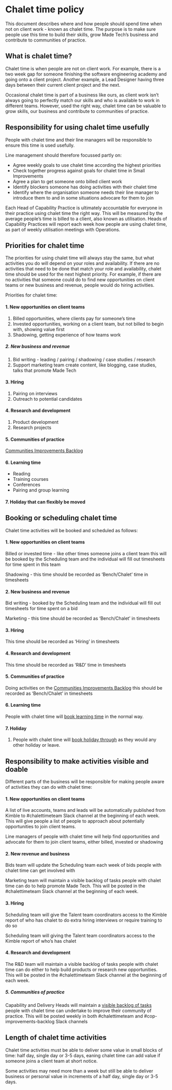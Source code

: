  # Chalet time policy
This document describes where and how people should spend time when not on client work -  known as chalet time. The purpose is to make sure people use this time to build their skills, grow Made Tech’s business and contribute to communities of practice.  
## What is chalet time?
Chalet time is when people are not on client work. 
For example, there is a two week gap for someone finishing the software engineering academy and going onto a client project. Another example, a Lead Designer having three days between their current client project and the next.

Occasional chalet time is part of a business like ours, as client work isn’t always going to perfectly match our skills and who is available to work in different teams. 
However, used the right way, chalet time can be valuable to grow skills, our business and contribute to communities of practice.  

## Responsibility for using chalet time usefully
People with chalet time and their line managers will be responsible to ensure this time is used usefully. 

Line management should therefore focussed partly on:
- Agree weekly goals to use chalet time according the highest priorities 
- Check together progress against goals for chalet time in Small Improvements
- Agree a plan to get someone onto billed client work
- Identify blockers someone has doing activities with their chalet time
- Identify where the organisation someone needs their line manager to introduce them to and in some situations advocare for them to join 

Each Head of Capability Practice is ultimately accountable for everyone in their practice using chalet time the right way.  This will be measured by the average people’s time is billed to a client, also known as utilisation. Heads of Capability Practices will report each week how people are using chalet time, as part of weekly utilisation meetings with Operations. 

## Priorities for chalet time
The priorities for using chalet time will always stay the same, but what activities you do will depend on your roles and availability. 
If there are no activities that need to be done that match your role and availability, chalet time should be used for the next highest priority. For example, if there are no activities that someone could do to find new opportunities on client teams or new business and revenue, people would do hiring activities. 

Priorities for chalet time:

#### 1. New opportunities on client teams
1. Billed opportunities, where clients pay for someone’s time
2. Invested opportunities, working on a client team, but not billed to begin with, showing value first
3. Shadowing, getting experience of how teams work

##### 2. New business and revenue
1. Bid writing - leading / pairing / shadowing / case studies / research
2. Support marketing team create content, like blogging, case studies, talks that promote Made Tech

#### 3. Hiring
1. Pairing on interviews
2. Outreach to potential candidates

#### 4. Research and development
1. Product development 
2. Research projects

#### 5. Communities of practice
[Communities Improvements Backlog](https://trello.com/b/taj8yvLP/capability-improvement-backlog)

#### 6. Learning time
- Reading
- Training courses
- Conferences
- Pairing and group learning

#### 7. Holiday that can flexibly be moved

## Booking or scheduling chalet time
Chalet time activities will be booked and scheduled as follows:

#### 1. New opportunities on client teams
Billed or invested time - like other times someone joins a client team this will be booked by the Scheduling team and the individual will fill out timesheets for time spent in this team

Shadowing - this time should be recorded as ‘Bench/Chalet’ time in timesheets

#### 2. New business and revenue
Bid writing - booked by the Scheduling team and the individual will fill out timesheets for time spent on a bid

Marketing - this time should be recorded as ‘Bench/Chalet’ in timesheets

#### 3. Hiring
This time should be recorded as ‘Hiring’ in timesheets

#### 4. Research and development
This time should be recorded as ‘R&D’ time in timesheets

#### 5. Communities of practice
Doing activities on the [Communities Improvements Backlog](https://trello.com/b/taj8yvLP/capability-improvement-backlog) this should be recorded as ‘Bench/Chalet’ in timesheets

#### 6. Learning time
People with chalet time will [book learning time](https://github.com/madetech/handbook/blob/main/guides/learning/booking_learning_time.md) in the normal way. 

#### 7. Holiday
1. People with chalet time will [book holiday through](https://github.com/madetech/handbook/blob/main/guides/learning/booking_learning_time.md) as they would any other holiday or leave. 

## Responsibility to make activities visible and  doable 
Different parts of the business will be responsible for making people aware of activities they can do with chalet time:

#### 1. New opportunities on client teams

A list of live accounts, teams and leads will be automatically published from Kimble to #chalettimeteam Slack channel at the beginning of each week. This will give people a list of people to approach about potentially opportunities to join client teams. 

Line managers of people with chalet time will help find opportunities and advocate for them to join client teams, either billed, invested or shadowing

#### 2. New revenue and business
Bids team will update the Scheduling team each week of bids people with chalet time can get involved with

Marketing team will maintain a visible backlog of tasks people with chalet time can do to help promote Made Tech. This will be posted in the #chalettimeteam Slack channel at the beginning of each week. 

#### 3. Hiring
Scheduling team will give the Talent team coordinators access to the Kimble report of who has chalet to do extra hiring interviews or require training to do so

Scheduling team will giving the Talent team coordinators access to the Kimble report of who’s has chalet 

#### 4. Research and development

The R&D team will maintain a visible backlog of tasks people with chalet time can do either to help build products or research new opportunities. This will be posted in the #chalettimeteam Slack channel at the beginning of each week. 

##### 5. Communities of practice

Capability and Delivery Heads will maintain a [visible backlog of tasks](https://trello.com/b/taj8yvLP/capability-improvement-backlog) people with chalet time can undertake to improve their community of practice. This will be posted weekly in both #chalettimeteam and #cop-improvements-backlog Slack channels 

## Length of chalet time activities
Chalet time activities must be able to deliver some value in small blocks of time: half day, single day or 3-5 days, eaning chalet time can add value if someone joins a client team at short notice. 

Some activities may need more than a week but still be able to deliver business or personal value in increments of a half day, single day or 3-5 days.


